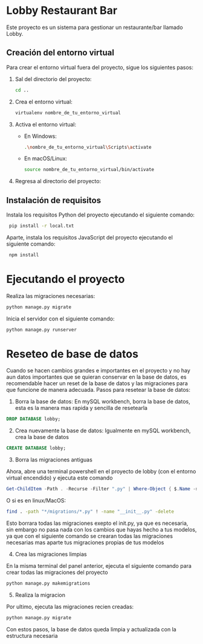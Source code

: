 # Lobby Restaurant Bar

Este proyecto es un sistema para gestionar un restaurante/bar llamado Lobby.

## Creación del entorno virtual

Para crear el entorno virtual fuera del proyecto, sigue los siguientes pasos:

1. Sal del directorio del proyecto:

   ```bash
   cd ..
   ```

2. Crea el entorno virtual:

   ```bash
   virtualenv nombre_de_tu_entorno_virtual
   ```

3. Activa el entorno virtual:

   - En Windows:

     ```bash
     .\nombre_de_tu_entorno_virtual\Scripts\activate
     ```

   - En macOS/Linux:

     ```bash
     source nombre_de_tu_entorno_virtual/bin/activate
     ```

4. Regresa al directorio del proyecto:

## Instalación de requisitos

Instala los requisitos Python del proyecto ejecutando el siguiente comando:

```bash
 pip install -r local.txt
```

Aparte, instala los requisitos JavaScript del proyecto ejecutando el siguiente comando:
```bash
 npm install
```

# Ejecutando el proyecto

Realiza las migraciones necesarias:

```bash
python manage.py migrate
```

Inicia el servidor con el siguiente comando:

```bash
python manage.py runserver

```
# Reseteo de base de datos
Cuando se hacen cambios grandes e importantes en el proyecto y no hay aun datos importantes que se quieran conservar en la base de datos,
es recomendable hacer un reset de la base de datos y las migraciones para que funcione de manera adecuada.
Pasos para resetear la base de datos:

1. Borra la base de datos:
En mySQL workbench, borra la base de datos, esta es la manera mas rapida y sencilla de resetearla
```sql
DROP DATABASE lobby;
```

2. Crea nuevamente la base de datos:
Igualmente en mySQL workbench, crea la base de datos 
```sql
CREATE DATABASE lobby;
```
3. Borra las migraciones antiguas

Ahora, abre una terminal powershell en el proyecto de lobby (con el entorno virtual encendido) y ejecuta este comando 
```powershell
Get-ChildItem -Path . -Recurse -Filter ".py" | Where-Object { $.Name -ne "init.py" -and $.DirectoryName -like "*migrations" } | Remove-Item
```

O si es en linux/MacOS:
```bash
find . -path "*/migrations/*.py" ! -name "__init__.py" -delete
```

Esto borrara todas las migraciones exepto el init.py, ya que es necesaria, sin embargo no pasa nada con los cambios que hayas hecho a tus 
modelos, ya que con el siguiente comando se crearan todas las migraciones necesarias mas aparte tus migraciones propias de tus modelos

4. Crea las migraciones limpias

En la misma terminal del panel anterior, ejecuta el siguiente comando para crear todas las migraciones del proyecto
```bash
python manage.py makemigrations
```

5. Realiza la migracion

Por ultimo, ejecuta las migraciones recien creadas:
```bash
python manage.py migrate
```
Con estos pasos, la base de datos queda limpia y actualizada con la estructura necesaria